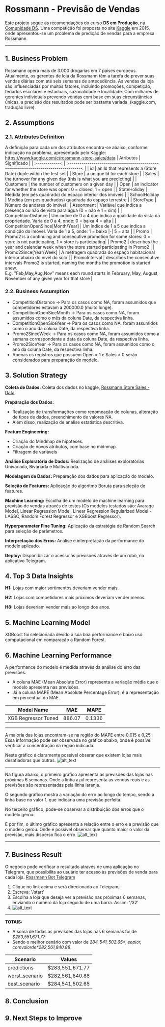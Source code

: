 # Rossmann - Previsão de Vendas
Este projeto segue as recomendações do curso **DS em Produção**, na [Comunidade DS](https://www.comunidadedatascience.com/). 
Uma competição foi proposta no site [Kaggle](https://www.kaggle.com/c/rossmann-store-sales/overview/description) em 2015, onde apresentou-se um problema de predição de vendas para a empresa Rossmann.

---
## 1. Business Problem
Rossmann opera mais de 3.000 drogarias em 7 países europeus. Atualmente, os gerentes de loja da Rossmann têm a tarefa de prever suas vendas diárias com até seis semanas de antecedência. As vendas da loja são influenciadas por muitos fatores, incluindo promoções, competição, feriados escolares e estaduais, sazonalidade e localidade. Com milhares de gerentes individuais prevendo vendas com base em suas circunstâncias únicas, a precisão dos resultados pode ser bastante variada. (kaggle.com, tradução livre).

## 2. Assumptions
### 2.1. Attributes Definition
A definição para cada um dos atributos encontra-se abaixo, conforme indicação no problema, apresentado pelo Kaggle: https://www.kaggle.com/c/rossmann-store-sales/data
|              Atributos             |                                  Significado                                            |
|          :-------------:           | :-------------------------------------------------------------------------------------: |
|                id                  |       an Id that represents a (Store, Date) duple within the test set             |
|               Store                |                    a unique Id for each store                |
|               Sales                |    the turnover for any given day (this is what you are predicting)   |
|             Customers              |                      the number of customers on a given day                       |
|                Open                | an indicator for whether the store was open: 0 = closed, 1 = open |
|            StateHoliday            | Medida (em pés quadrado) do espaço interior dos imóveis      |
|          SchoolHoliday             |     Medida (em pés quadrados) quadrada do espaço terrestre   |
|          StoreType                 |                 Número de andares do imóvel                  |
|            Assortment              | Variável que indica a presença ou não de vista para água (0 = não e 1 = sim) |
|       CompetitionDistance          | Um índice de 0 a 4 que indica a qualidade da vista da propriedade. Varia de 0 a 4, onde: 0 = baixa  4 = alta |
| CompetitionOpenSince\[Month/Year\] | Um índice de 1 a 5 que indica a condição do imóvel. Varia de 1 a 5, onde: 1 = baixo \|-\| 5 = alta |
|                Promo               | Promo2 is a continuing and consecutive promotion for some stores: 0 = store is not participating, 1 = store is participating|
|                Promo2              | describes the year and calendar week when the store started participating in Promo2  |
|       Promo2Since\[Year/Week\]     | A metragem quadrada do espaço habitacional interior abaixo do nível do solo |
|            PromoInterval           | describes the consecutive intervals Promo2 is started, naming the months the promotion is started anew.<br> E.g. "Feb,May,Aug,Nov" means each round starts in February, May, August, November of any given year for that store               |

### 2.2. Business Assumption
- CompetitionDistance       -> Para os casos como NA, foram assumidos que competidores estavam a 200000.0 (muito longe).
- CompetitionOpenSiceMonth  -> Para os casos como NA, foram assumidos como o mês da coluna Date, da respectiva linha.
- CompetitionOpenSiceYear   -> Para os casos como NA, foram assumidos como o ano da coluna Date, da respectiva linha.
- Promo2SinceWeek           -> Para os casos como NA, foram assumidos como a semana correspondente a data da coluna Date, da respectiva linha.
- Promo2SiceYear            -> Para os casos como NA, foram assumidos como o ano da coluna Date, da respectiva linha.
- Apenas os registros que possuem Open = 1 e Sales > 0 serão considerados para preparação do modelo.

## 3. Solution Strategy
**Coleta de Dados:** Coleta dos dados no kaggle, [Rossmann Store Sales - Data](https://www.kaggle.com/c/rossmann-store-sales/data).

**Preparação dos Dados:** 
- Realização de transformações como renomeação de colunas, alteração de tipos de dados, preenchimento de valores NA.
- Além disso, realização de análise estatística descritiva.

**Feature Engineering:**
- Criação do Mindmap de hipóteses.
- Criação de novos atributos, com base no midnmap.
- Filtragem de variáveis

**Análise Exploratória de Dados:** Realização de análises exploratórias Univariada, Bivariada e Multivariada. 

**Modelagem de Dados:** Preparação dos dados para aplicação do modelo.

**Seleção de Features:** Aplicação do algorítmo Boruta para seleção de features.

**Machine Learning:** Escolha de um modelo de machine learning para previsão de vendas através de testes (Os modelos testados são: Avarage Model, Linear Regression Model, Linear Regression Regularized Model - LASSO, Random Forest Regressor e XGBoost Regressor).

**Hyperparameter Fine Tuning:** Aplicação da estratégia de Random Search para seleção de parâmetros.

**Interpretação dos Erros:** Análise e interpretação da performance do modelo aplicado.

**Deploy:** Disponibilizar o acesso às previsões através de um robô, no aplicativo Telegram.

## 4. Top 3 Data Insights
**H1:** Lojas com maior sortimentos deveriam vender mais.

**H2:** Lojas com competidores mais próximos deveriam vender menos.

**H8:** Lojas deveriam vender mais ao longo dos anos.

## 5. Machine Learning Model
XGBoost foi selecionada devido à sua boa performance e baixo uso computacional em comparação a Random Forest.

## 6. Machine Learning Performance
A performance do modelo é medida através da análise do erro das previsões.
* A coluna MAE (Mean Absolute Error) representa a variação média que o modelo apresenta nas previsões.
* Já a coluna MAPE (Mean Absolute Percentage Error), é a representação em percentual do MAE.

|Model Name| MAE |	MAPE |
| ----- | ----------- | --------------- |
|XGB Regressor Tuned |	886.07 |	0.1336 |

---------------------------------------

A maioria das lojas encontram-se na região do MAPE entre 0,015 e 0,25. Essa informação pode ser observada no gráfico abaixo, onde é possível verificar a concentração na região indicada.

Neste gráfico é claramente possível obserar que existem lojas mais desafiadoras que outras.
![alt_text](img/MAPEregiao.png)

---------------------------------------

Na figura abaixo, o primeiro gráfico apresenta as previsões das lojas nas próximas 6 semanas. Onde a linha azul representa as vendas reais e as previsões são representadas pela linha laranja.

O segundo gráfico mostra a variação do erro ao longo do tempo, sendo a linha base no valor 1, que indicaria uma previsão perfeita.

No terceiro gráfico, pode-se observar a distribuição dos erros que o modelo gerou.

E por fim, o último gráfico apresenta a relação entre o erro e a previsão que o modelo gerou. Onde é possível observar que quanto maior o valor da previsão, mais disperso fica o erro.
![alt_text](img/MachineLearningPerformance.png)

---------------------------------------

## 7. Business Result
O negócio pode verificar o resultado através de uma aplicação no Telegram, que possibilita ao usuário ter acesso às previsões de venda para cada loja.
[Rossmann Bot Telegram](http://t.me/fjj02_rossmann_bot)

1. Clique no link acima e será direcionado ao Telegram;
2. Escreva: '/start'
3. Escolha a loja que deseja ver a previsão nas próximas 6 semanas, enviando o número da loja seguido de uma barra. Assim: '/32'
4. ![alt_text](img/result-business.png)

---------------------------------------
**TOTAIS:**
* A soma de todas as previsões das lojas nas 6 semanas foi de *$283,551,671.77*.
* Sendo o melhor cenário com valor de *$284,541,502.65*, e o pior, com valor de *$282,561,840.88*.

|    Scenario    |       Values       |
| -------------- | ------------------ |
| predictions    |   $283,551,671.77  |
| worst_scenario |   $282,561,840.88  |
| best_scenario  |   $284,541,502.65  |


## 8. Conclusion


## 9. Next Steps to Improve
